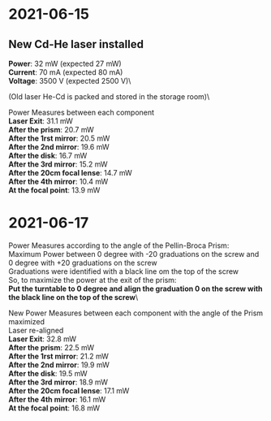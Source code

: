 # 2021-06-15
## New Cd-He laser installed
**Power**: 32 mW (expected 27 mW)\
**Current**: 70 mA (expected 80 mA)\
**Voltage**: 3500 V (expected 2500 V)\

(Old laser He-Cd is packed and stored in the storage room)\

Power Measures between each component\
**Laser Exit**: 31.1 mW \
**After the prism**: 20.7 mW \
**After the 1rst mirror**: 20.5 mW \
**After the 2nd mirror**: 19.6 mW \
**After the disk**: 16.7 mW \
**After the 3rd mirror**: 15.2 mW \
**After the 20cm focal lense**: 14.7 mW \
**After the 4th mirror**: 10.4 mW \
**At the focal point**: 13.9 mW 

# 2021-06-17
Power Measures according to the angle of the Pellin-Broca Prism:\
Maximum Power between 0 degree with -20 graduations on the screw and 0 degree with +20 graduations on the screw\
Graduations were identified with a black line om the top of the screw\
So, to maximize the power at the exit of the prism: \
**Put the turntable to 0 degree and align the graduation 0 on the screw with the black line on the top of the screw**\

New Power Measures between each component with the angle of the Prism maximized\
Laser re-aligned\
**Laser Exit**: 32.8 mW \
**After the prism**: 22.5 mW \
**After the 1rst mirror**: 21.2 mW \
**After the 2nd mirror**: 19.9 mW \
**After the disk**: 19.5 mW \
**After the 3rd mirror**: 18.9 mW \
**After the 20cm focal lense**: 17.1 mW \
**After the 4th mirror**: 16.1 mW \
**At the focal point**: 16.8 mW 
